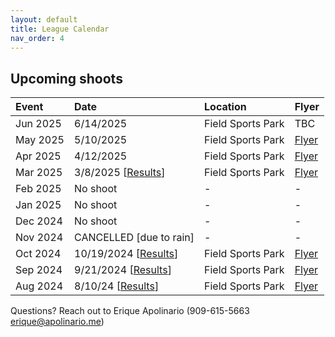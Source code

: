 ```yaml
---
layout: default
title: League Calendar
nav_order: 4
---
```


## Upcoming shoots

| Event | Date | Location | Flyer |
|:------|:-----|:--------|:-------|
|Jun 2025 | 6/14/2025 | Field Sports Park | TBC |
|May 2025 | 5/10/2025 | Field Sports Park | <a href="/assets/PDFs/BASiC-Flyer-PDF-20250510.pdf" target="_blank" rel="noreferrer noopener">Flyer</a> |
|Apr 2025 | 4/12/2025 | Field Sports Park | <a href="/assets/PDFs/BASiC-Flyer-PDF-20250412.pdf" target="_blank" rel="noreferrer noopener">Flyer</a> |
|Mar 2025 | 3/8/2025 [<a href="https://www.bayareaskeet.club/2025/03/08/March-Results.html" target="_blank" rel="noreferrer noopener">Results</a>] | Field Sports Park | <a href="/assets/PDFs/BASiC-Flyer-PDF-20250308.pdf" target="_blank" rel="noreferrer noopener">Flyer</a> |
|Feb 2025 | No shoot | - | - |
|Jan 2025 | No shoot | - | - |
|Dec 2024 | No shoot | - | - |
|Nov 2024 | CANCELLED [due to rain] | - | - |
|Oct 2024 | 10/19/2024 [<a href="https://www.bayareaskeet.club/2024/10/19/October-Results.html" target="_blank" rel="noreferrer noopener">Results</a>] | Field Sports Park | <a href="/assets/PDFs/BASiC-Flyer-PDF-20241019.pdf" target="_blank" rel="noreferrer noopener">Flyer</a> |
|Sep 2024 | 9/21/2024 [<a href="https://www.bayareaskeet.club/2024/09/21/September-Results.html" target="_blank" rel="noreferrer noopener">Results</a>] | Field Sports Park | <a href="/assets/PDFs/BASiC-Flyer-PDF-20240921.pdf" target="_blank" rel="noreferrer noopener">Flyer</a> |
|Aug 2024 | 8/10/24 [<a href="https://www.bayareaskeet.club/2024/08/10/August-Results.html" target="_blank" rel="noreferrer noopener">Results</a>] | Field Sports Park | <a href="/assets/PDFs/BASiC-Flyer-PDF-20240810.pdf" target="_blank" rel="noreferrer noopener">Flyer</a> |

Questions? Reach out to Erique Apolinario (909-615-5663 erique@apolinario.me)
